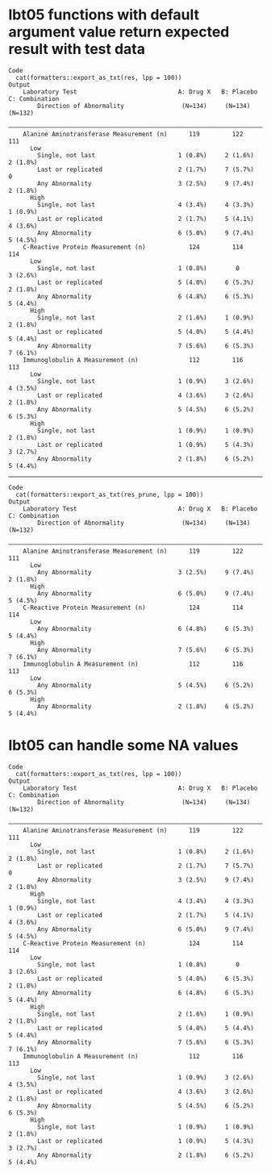# lbt05 functions with default argument value return expected result with test data

    Code
      cat(formatters::export_as_txt(res, lpp = 100))
    Output
        Laboratory Test                            A: Drug X   B: Placebo   C: Combination
            Direction of Abnormality                (N=134)     (N=134)        (N=132)    
        ——————————————————————————————————————————————————————————————————————————————————
        Alanine Aminotransferase Measurement (n)      119         122            111      
          Low                                                                             
            Single, not last                       1 (0.8%)     2 (1.6%)       2 (1.8%)   
            Last or replicated                     2 (1.7%)     7 (5.7%)          0       
            Any Abnormality                        3 (2.5%)     9 (7.4%)       2 (1.8%)   
          High                                                                            
            Single, not last                       4 (3.4%)     4 (3.3%)       1 (0.9%)   
            Last or replicated                     2 (1.7%)     5 (4.1%)       4 (3.6%)   
            Any Abnormality                        6 (5.0%)     9 (7.4%)       5 (4.5%)   
        C-Reactive Protein Measurement (n)            124         114            114      
          Low                                                                             
            Single, not last                       1 (0.8%)        0           3 (2.6%)   
            Last or replicated                     5 (4.0%)     6 (5.3%)       2 (1.8%)   
            Any Abnormality                        6 (4.8%)     6 (5.3%)       5 (4.4%)   
          High                                                                            
            Single, not last                       2 (1.6%)     1 (0.9%)       2 (1.8%)   
            Last or replicated                     5 (4.0%)     5 (4.4%)       5 (4.4%)   
            Any Abnormality                        7 (5.6%)     6 (5.3%)       7 (6.1%)   
        Immunoglobulin A Measurement (n)              112         116            113      
          Low                                                                             
            Single, not last                       1 (0.9%)     3 (2.6%)       4 (3.5%)   
            Last or replicated                     4 (3.6%)     3 (2.6%)       2 (1.8%)   
            Any Abnormality                        5 (4.5%)     6 (5.2%)       6 (5.3%)   
          High                                                                            
            Single, not last                       1 (0.9%)     1 (0.9%)       2 (1.8%)   
            Last or replicated                     1 (0.9%)     5 (4.3%)       3 (2.7%)   
            Any Abnormality                        2 (1.8%)     6 (5.2%)       5 (4.4%)   

---

    Code
      cat(formatters::export_as_txt(res_prune, lpp = 100))
    Output
        Laboratory Test                            A: Drug X   B: Placebo   C: Combination
            Direction of Abnormality                (N=134)     (N=134)        (N=132)    
        ——————————————————————————————————————————————————————————————————————————————————
        Alanine Aminotransferase Measurement (n)      119         122            111      
          Low                                                                             
            Any Abnormality                        3 (2.5%)     9 (7.4%)       2 (1.8%)   
          High                                                                            
            Any Abnormality                        6 (5.0%)     9 (7.4%)       5 (4.5%)   
        C-Reactive Protein Measurement (n)            124         114            114      
          Low                                                                             
            Any Abnormality                        6 (4.8%)     6 (5.3%)       5 (4.4%)   
          High                                                                            
            Any Abnormality                        7 (5.6%)     6 (5.3%)       7 (6.1%)   
        Immunoglobulin A Measurement (n)              112         116            113      
          Low                                                                             
            Any Abnormality                        5 (4.5%)     6 (5.2%)       6 (5.3%)   
          High                                                                            
            Any Abnormality                        2 (1.8%)     6 (5.2%)       5 (4.4%)   

# lbt05 can handle some NA values

    Code
      cat(formatters::export_as_txt(res, lpp = 100))
    Output
        Laboratory Test                            A: Drug X   B: Placebo   C: Combination
            Direction of Abnormality                (N=134)     (N=134)        (N=132)    
        ——————————————————————————————————————————————————————————————————————————————————
        Alanine Aminotransferase Measurement (n)      119         122            111      
          Low                                                                             
            Single, not last                       1 (0.8%)     2 (1.6%)       2 (1.8%)   
            Last or replicated                     2 (1.7%)     7 (5.7%)          0       
            Any Abnormality                        3 (2.5%)     9 (7.4%)       2 (1.8%)   
          High                                                                            
            Single, not last                       4 (3.4%)     4 (3.3%)       1 (0.9%)   
            Last or replicated                     2 (1.7%)     5 (4.1%)       4 (3.6%)   
            Any Abnormality                        6 (5.0%)     9 (7.4%)       5 (4.5%)   
        C-Reactive Protein Measurement (n)            124         114            114      
          Low                                                                             
            Single, not last                       1 (0.8%)        0           3 (2.6%)   
            Last or replicated                     5 (4.0%)     6 (5.3%)       2 (1.8%)   
            Any Abnormality                        6 (4.8%)     6 (5.3%)       5 (4.4%)   
          High                                                                            
            Single, not last                       2 (1.6%)     1 (0.9%)       2 (1.8%)   
            Last or replicated                     5 (4.0%)     5 (4.4%)       5 (4.4%)   
            Any Abnormality                        7 (5.6%)     6 (5.3%)       7 (6.1%)   
        Immunoglobulin A Measurement (n)              112         116            113      
          Low                                                                             
            Single, not last                       1 (0.9%)     3 (2.6%)       4 (3.5%)   
            Last or replicated                     4 (3.6%)     3 (2.6%)       2 (1.8%)   
            Any Abnormality                        5 (4.5%)     6 (5.2%)       6 (5.3%)   
          High                                                                            
            Single, not last                       1 (0.9%)     1 (0.9%)       2 (1.8%)   
            Last or replicated                     1 (0.9%)     5 (4.3%)       3 (2.7%)   
            Any Abnormality                        2 (1.8%)     6 (5.2%)       5 (4.4%)   

